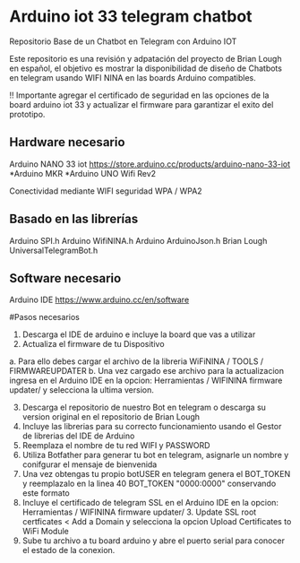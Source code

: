 # Arduino iot 33 telegram chatbot
Repositorio Base de un Chatbot en Telegram con Arduino IOT

Este repositorio es una revisión y adpatación del proyecto de Brian Lough en español, el objetivo es mostrar la disponibilidad de diseño de Chatbots en telegram usando WIFI NINA en las boards Arduino compatibles.

!! Importante agregar el certificado de seguridad en las opciones de la board arduino iot 33 y actualizar el firmware para garantizar el exito del prototipo.

## Hardware necesario

Arduino NANO 33 iot https://store.arduino.cc/products/arduino-nano-33-iot
*Arduino MKR
*Arduino UNO Wifi Rev2

Conectividad mediante WIFI seguridad WPA / WPA2

## Basado en las librerías
Arduino SPI.h
Arduino WifiNINA.h
Arduino ArduinoJson.h
Brian Lough UniversalTelegramBot.h


## Software necesario

Arduino IDE https://www.arduino.cc/en/software

#Pasos necesarios

1. Descarga el IDE de arduino e incluye la board que vas a utilizar
2. Actualiza el firmware de tu Dispositivo

a. Para ello debes cargar el archivo de la libreria WiFiNINA / TOOLS / FIRMWAREUPDATER
b. Una vez cargado ese archivo para la actualizacion ingresa en el Arduino IDE en la opcion: Herramientas / WIFININA firmware updater/ y selecciona la ultima version.

3. Descarga el repositorio de nuestro Bot en telegram o descarga su version original en el repositorio de Brian Lough
4. Incluye las librerias para su correcto funcionamiento usando el Gestor de librerias del IDE de Arduino
5. Reemplaza el nombre de tu red WIFI y PASSWORD
6. Utiliza Botfather para generar tu bot en telegram, asignarle un nombre y conifgurar el mensaje de bienvenida
7. Una vez obtengas tu propio botUSER en telegram genera el BOT_TOKEN y reemplazalo en la linea 40 BOT_TOKEN "0000:0000" conservando este formato
8. Incluye el certificado de telegram SSL en el Arduino IDE en la opcion: Herramientas / WIFININA firmware updater/ 3. Update SSL root certficates < Add a Domain y selecciona la opcion Upload Certificates to WiFi Module
9. Sube tu archivo a tu board arduino y abre el puerto serial para conocer el estado de la conexion.
